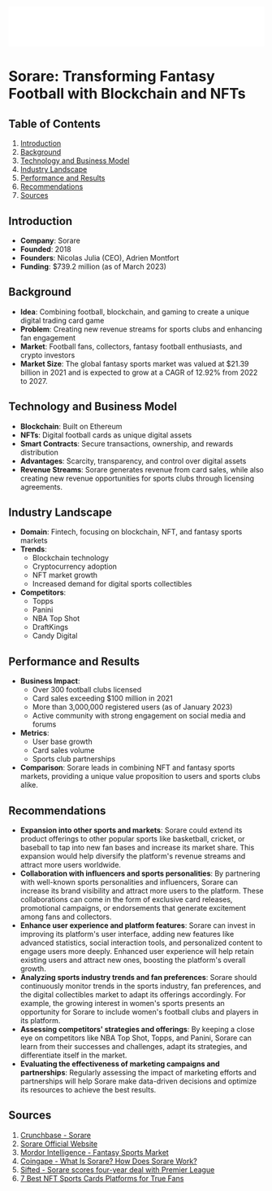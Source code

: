 ![Sorare Logo](sorare.png)

# Sorare: Transforming Fantasy Football with Blockchain and NFTs

## Table of Contents
1. [Introduction](#introduction)
2. [Background](#background)
3. [Technology and Business Model](#technology-and-business-model)
4. [Industry Landscape](#industry-landscape)
5. [Performance and Results](#performance-and-results)
6. [Recommendations](#recommendations)
7. [Sources](#sources)

## Introduction
- **Company**: Sorare
- **Founded**: 2018
- **Founders**: Nicolas Julia (CEO), Adrien Montfort
- **Funding**: $739.2 million (as of March 2023)

## Background
- **Idea**: Combining football, blockchain, and gaming to create a unique digital trading card game
- **Problem**: Creating new revenue streams for sports clubs and enhancing fan engagement
- **Market**: Football fans, collectors, fantasy football enthusiasts, and crypto investors
- **Market Size**: The global fantasy sports market was valued at $21.39 billion in 2021 and is expected to grow at a CAGR of 12.92% from 2022 to 2027.

## Technology and Business Model
- **Blockchain**: Built on Ethereum
- **NFTs**: Digital football cards as unique digital assets
- **Smart Contracts**: Secure transactions, ownership, and rewards distribution
- **Advantages**: Scarcity, transparency, and control over digital assets
- **Revenue Streams**: Sorare generates revenue from card sales, while also creating new revenue opportunities for sports clubs through licensing agreements.

## Industry Landscape
- **Domain**: Fintech, focusing on blockchain, NFT, and fantasy sports markets
- **Trends**: 
  - Blockchain technology
  - Cryptocurrency adoption
  - NFT market growth
  - Increased demand for digital sports collectibles
- **Competitors**: 
  - Topps
  - Panini
  - NBA Top Shot
  - DraftKings
  - Candy Digital

## Performance and Results
- **Business Impact**: 
  - Over 300 football clubs licensed
  - Card sales exceeding $100 million in 2021
  - More than 3,000,000 registered users (as of January 2023)
  - Active community with strong engagement on social media and forums
- **Metrics**: 
  - User base growth
  - Card sales volume
  - Sports club partnerships
- **Comparison**: Sorare leads in combining NFT and fantasy sports markets, providing a unique value proposition to users and sports clubs alike.

## Recommendations
- **Expansion into other sports and markets**: Sorare could extend its product offerings to other popular sports like basketball, cricket, or baseball to tap into new fan bases and increase its market share. This expansion would help diversify the platform's revenue streams and attract more users worldwide.
- **Collaboration with influencers and sports personalities**: By partnering with well-known sports personalities and influencers, Sorare can increase its brand visibility and attract more users to the platform. These collaborations can come in the form of exclusive card releases, promotional campaigns, or endorsements that generate excitement among fans and collectors.
- **Enhance user experience and platform features**: Sorare can invest in improving its platform's user interface, adding new features like advanced statistics, social interaction tools, and personalized content to engage users more deeply. Enhanced user experience will help retain existing users and attract new ones, boosting the platform's overall growth.
- **Analyzing sports industry trends and fan preferences**: Sorare should continuously monitor trends in the sports industry, fan preferences, and the digital collectibles market to adapt its offerings accordingly. For example, the growing interest in women's sports presents an opportunity for Sorare to include women's football clubs and players in its platform.
- **Assessing competitors' strategies and offerings**: By keeping a close eye on competitors like NBA Top Shot, Topps, and Panini, Sorare can learn from their successes and challenges, adapt its strategies, and differentiate itself in the market.
- **Evaluating the effectiveness of marketing campaigns and partnerships**: Regularly assessing the impact of marketing efforts and partnerships will help Sorare make data-driven decisions and optimize its resources to achieve the best results.

## Sources
1. [Crunchbase - Sorare](https://www.crunchbase.com/organization/sorare)
2. [Sorare Official Website](https://www.sorare.com/)
3. [Mordor Intelligence - Fantasy Sports Market](https://www.mordorintelligence.com/industry-reports/fantasy-sports-market?gclid=Cj0KCQjwwtWgBhDhARIsAEMcxeDupC6CRHyA8XcQzMYQl3Qdnlx-jcj7s6AKeGO7qPxRUaVMGq8DhkIaAlq9EALw_wcB)
4. [Coingape - What Is Sorare? How Does Sorare Work?](https://coingape.com/education/what-is-sorare-how-does-sorare-work/)
5. [Sifted - Sorare scores four-year deal with Premier League](https://sifted.eu/articles/sorare-deal-premier-league/#:~:text=The%20startup%20now%20has%203m,6x%20between%202021%20and%202022.)
6. [7 Best NFT Sports Cards Platforms for True Fans](https://sifted.eu/articles/sorare-deal-premier-league/#:~:text=The%20startup%20now%20has%203m,6x%20between%202021%20and%202022.)
